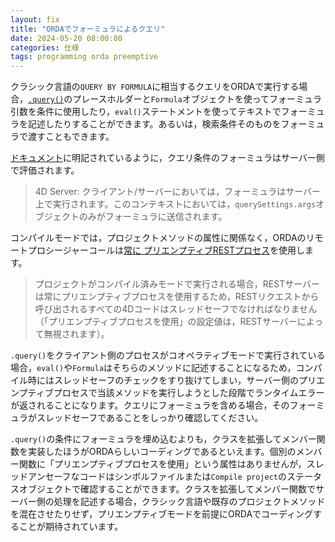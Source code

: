```yaml
---
layout: fix
title: "ORDAでフォーミュラによるクエリ"
date: 2024-05-20 08:00:00
categories: 仕様
tags: programming orda preemptive
---
```


クラシック言語の`QUERY BY FORMULA`に相当するクエリをORDAで実行する場合，[`.query()`](https://developer.4d.com/docs/ja/20-R4/API/DataClassClass#query)のプレースホルダーと`Formula`オブジェクトを使ってフォーミュラ引数を条件に使用したり，`eval()`ステートメントを使ってテキストでフォーミュラを記述したりすることができます。あるいは，検索条件そのものをフォーミュラで渡すこともできます。

[ドキュメント](https://developer.4d.com/docs/ja/20-R4/API/DataClassClass/)に明記されているように，クエリ条件のフォーミュラはサーバー側で評価されます。

> 4D Server: クライアント/サーバーにおいては，フォーミュラはサーバー上で実行されます。このコンテキストにおいては，`querySettings.args`オブジェクトのみがフォーミュラに送信されます。

コンパイルモードでは，プロジェクトメソッドの属性に関係なく，ORDAのリモートプロシージャーコールは[常に
プリエンプティブRESTプロセス](https://developer.4d.com/docs/ja/20-R4/REST/classFunctions/)を使用します。

> プロジェクトがコンパイル済みモードで実行される場合，RESTサーバーは常にプリエンプティブプロセスを使用するため，RESTリクエストから呼び出されるすべての4Dコードはスレッドセーフでなければなりません（「プリエンプティブプロセスを使用」の設定値は，RESTサーバーによって無視されます）。

`.query()`をクライアント側のプロセスがコオペラティブモードで実行されている場合，`eval()`や`Formula`はそちらのメソッドに記述することになるため，コンパイル時にはスレッドセーフのチェックをすり抜けてしまい，サーバー側のプリエンプティブプロセスで当該メソッドを実行しようとした段階でランタイムエラーが返されることになります。クエリにフォーミュラを含める場合，そのフォーミュラがスレッドセーフであることをしっかり確認してください。

`.query()`の条件にフォーミュラを埋め込むよりも，クラスを拡張してメンバー関数を実装したほうがORDAらしいコーディングであるといえます。個別のメンバー関数に「プリエンプティブプロセスを使用」という属性はありませんが，スレッドアンセーフなコードはシンボルファイルまたは`Compile project`のステータスオブジェクトで確認することができます。クラスを拡張してメンバー関数でサーバー側の処理を記述する場合，クラシック言語や既存のプロジェクトメソッドを混在させたりせず，プリエンプティブモードを前提にORDAでコーディングすることが期待されています。